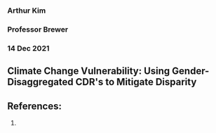 ### Arthur Kim
### Professor Brewer
### 14 Dec 2021
## Climate Change Vulnerability: Using Gender-Disaggregated CDR's to Mitigate Disparity

## References:
1. 
